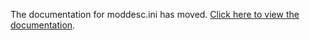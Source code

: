 The documentation for moddesc.ini has moved. [Click here to view the documentation](documentation).
